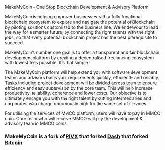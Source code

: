 MakeMyCoin – One Stop Blockchain Development & Advisory Platform

MakeMyCoin is helping empower businesses with a fully functional blockchain ecosystem to explore and navigate the potential of Blockchain by piloting solutions customised to the business line. We endeavour to lead the way for a smarter future, by connecting the right talents with the right jobs, so that every potential blockchain project has the best prerequisite to succeed. 

MakeMyCoin’s number one goal is to offer a transparent and fair blockchain development platform by creating a decentralised freelancing ecosystem with lowest fees possible. It’s that simple !

The MakeMyCoin platform will help extend you with software development teams and advisors basis your requirements quickly, efficiently and reliably. Tasks including project development will be divided across team to ensure efficiency and easy supervision by the core team. This will help increase productivity, reliability, coherence and lower costs. Our objective is to ultimately engage you with the right talent by cutting intermediaries and corporates who charge obnoxiously high for the same set of services.

For utilising the services of MMCO platform, users will have to pay in MMCO coin. Core team who will receive MMCO will pay the development & advisory team in MMCO coins. 


### MakeMyCoin is a fork of [PIVX](https://github.com/PIVX-Project/PIVX) that forked [Dash](https://github.com/dashpay/dash) that forked [Bitcoin](https://github.com/bitcoin/bitcoinp)



